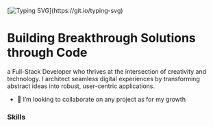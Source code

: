 [![Typing SVG](https://readme-typing-svg.demolab.com?font=Fira+Code&size=30&pause=1000&color=E67401&center=true&vCenter=true&width=850&height=40&lines=Hello+There!;My+name+is+Johnsen👋🏻.)](https://git.io/typing-svg)

# Building Breakthrough Solutions through Code
a Full-Stack Developer who thrives at the intersection of creativity and technology. I architect seamless digital experiences by transforming abstract ideas into robust, user-centric applications.

- 👯 I’m looking to collaborate on any project as for my growth 

### Skills



<!--
**johnsenultra/johnsenultra** is a ✨ _special_ ✨ repository because its `README.md` (this file) appears on your GitHub profile.

Here are some ideas to get you started:

- 🔭 I’m currently working on ...
- 🌱 I’m currently learning ...
- 👯 I’m looking to collaborate on ...
- 🤔 I’m looking for help with ...
- 💬 Ask me about ...
- 📫 How to reach me: ...
- 😄 Pronouns: ...
- ⚡ Fun fact: ...
-->
